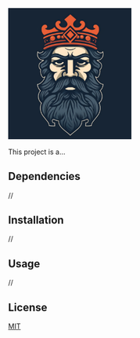 
<img src="public/IMG/banking.png" width=50% height=50%>

This project is a...

## Dependencies

//

## Installation

//

## Usage

//

## License

[MIT](https://choosealicense.com/licenses/mit/)
